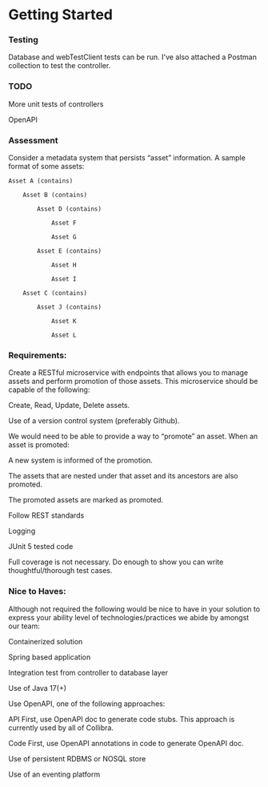 # Getting Started

### Testing
Database and webTestClient tests can be run.  I've also attached a Postman collection to test the controller.

### TODO
More unit tests of controllers

OpenAPI

### Assessment

Consider a metadata system that persists “asset” information. A sample format of some assets:

    Asset A (contains)
    
        Asset B (contains)
    
            Asset D (contains)
    
                Asset F
    
                Asset G
    
            Asset E (contains)
    
                Asset H
    
                Asset I
    
        Asset C (contains)
    
            Asset J (contains)
    
                Asset K
    
                Asset L



### Requirements:

Create a RESTful microservice with endpoints that allows you to manage assets and perform promotion of those assets. This microservice should be capable of the following:

Create, Read, Update, Delete assets.

Use of a version control system (preferably Github).

We would need to be able to provide a way to “promote” an asset. When an asset is promoted:

A new system is informed of the promotion.

The assets that are nested under that asset and its ancestors are also promoted.

The promoted assets are marked as promoted.

Follow REST standards

Logging

JUnit 5 tested code

Full coverage is not necessary. Do enough to show you can write thoughtful/thorough test cases.



### Nice to Haves:

Although not required the following would be nice to have in your solution to express your ability level of technologies/practices we abide by amongst our team:

Containerized solution

Spring based application

Integration test from controller to database layer

Use of Java 17(+)

Use OpenAPI, one of the following approaches:

API First, use OpenAPI doc to generate code stubs. This approach is currently used by all of Collibra.

Code First, use OpenAPI annotations in code to generate OpenAPI doc.

Use of persistent RDBMS or NOSQL store

Use of an eventing platform

